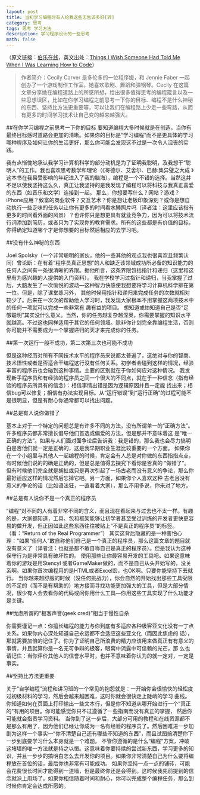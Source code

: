 ```yaml
---
layout: post
title: 当初学习编程时有人给我这些忠告该多好[转]
category: 思考
tags: 思考 学习方法
description: 学习程序设计的一些思考
math: false
---
```

（原文链接：[伯乐在线](http://blog.jobbole.com/52761/)，英文出处：[Things I Wish Someone Had Told Me When I Was Learning How to Code](https://medium.com/learning-to-code/565fc9dcb329)）

>作者简介：Cecily Carver 是多伦多的一位程序媛，和 Jennie Faber 一起创办了一个游戏制作工作室。她喜欢歌剧、舞蹈和弹钢琴。Cecily 在这篇文章分享她在编程道路上的所感所想，给出很多值得思考的编程箴言以及一些思想误区，比如在你学习编程之前思考一下你的目标、编程不是什么神秘的东西、坚持比方法更重要等，可以让我们在编程路上少走一些弯路，从而有更多的时间学习技术让自己变的越来越强大。

##在你学习编程之前思考一下你的目标
要知道编程大多时候就是在创造，当你有最终目标感时道路会更加的清晰。如果你的目标是“学习编程”而不是更具体的学习哪种程序及如何让你的生活更好，那么你可能会发现这不过是一次令人沮丧的实践。

<!-- more -->

我有点惭愧地承认我学习计算机科学的部分动机是为了证明我聪明，及我想干“聪明人”的工作。我也喜欢思考数学和理论（《哥德尔、艾舍尔、巴赫:集异璧之大成 》这本书在我易受影响的年纪进入了我的脑海），编程是一个不错的选择。当然这并不足以使我坚持这么久，真正让我坚持的是我发现了编程可以将科技与我真正喜爱的东西（如音乐和文学）连接到一起。
那么，你想要写什么？网站？游戏？iPhone应用？致富的商业软件？交互艺术？你是想让老板印象深刻？或你是想自动执行一些乏味的任务以让你有更多的时间看水獭照片吗（译者注：这里应该指有更多的时间看外面的风景）？也许你只是想更具有就业竞争力，因为可以将技术流行词添加到简历，或者只为了实现你的教育需求。所有的这些都是有价值的目标，你得确定知道哪个才是你想要的目标然后相应的去学习吧。

##没有什么神秘的东西

Joel Spolsky（一个非常聪明的家伙，他的一些其他的观点我也很喜欢且频繁认同）曾论断：在有着“程序员真正思想”的人和缺乏该领域成功所必备的知识能力的任何人之间有一条很清晰的界限。据他所言，这条界限包括指针和递归（这里和这里有为感兴趣的人提供的入门资料）。
我在学校学习过指针和递归，当我掌握了过后，大脑发生了一次愉悦的波动—这种智力快感使我想要将学习计算机科学排在第一位。但是，除了课堂练习外， 其他时候用指针和递归来完成任务的次数就相对较少了。后来在一次次的帮助他人学习时，我发现大家根本不用掌握这两项技术中的任何一项就可以完成一些非常有 趣有益的项目。
想知道或怕知道自己是否“足够聪明”其实没什么意义。当然，你的任务越复杂越深奥，你需要掌握的知识水平就越高。不过这也同样适用于其它的任何领域。除非你计划完全靠编程生活，否则你可能并不需要成为一个掌握递归的天才来完成你的任务。

##第一次运行一般不成功，第二次第三次也可能不成功

但是这种经历对所有不同技术水平的程序员来说都太普遍了，这绝对与你的智商、技术悟性或者是否适合干编程这行没有任何关系。初学者会碰到这样的情况，经验丰富的程序员也会碰到这种事情。主要的区别就在于你如何应对这种情况。
我发现新手程序员和有经验的程序员之间一个很大的不同点，就在于一种信念（指有经验的程序员所具有的信念）：相信事情出错是因为逻辑原因并且一定能 找出来；相信bug可以修复；相信有办法实现目标。从“运行错误”到“运行正确”的过程可能不是很明显，但是有耐心你通常都可以找出问题。

##总是有人说你做错了

基本上对于一个特定的问题总是有许多不同的方法，没有所谓单一的“正确方法”。许多程序员都非常擅长倡导他们首选或偏爱的方法，但是那并不意味着这 是“唯一正确的方法”。如果与人们面对面争论后告诉我：我是错的，那么我也会尽力搞明白是否他们就一定是正确的，这是我早期职业生涯比较重要的一个方面。
如果你在一个小组里与其他人一起编程的时候，肯定会有人总是对你做的东西指指点点，有时候他们说的的确是正确的，但是总是值得去探究下看你是否真的 “做错了”。但有时候他们完全就是胡扯或只是再次引起了一场古老而没有意义的争论，那么你最好适应这样的情况然后忘掉它吧。另一方面，如果你个人喜欢这种 古老且没有意义的争论的话（比如语法狂，一直看着大家），那么不用多说，你来对了地方。

##总是有人说你不是一个真正的程序员

“编程”对不同的人有着非常不同的含义，而且现在看起来与过去也不太一样。有趣的是，大家都知道，工具、包和框架能够让初学者甚至受过训练的开发者更快更容易的做开发，但正因如此这些东西往往被贴上“不是真正的程序员”的标签。（看：“Return of the Real Programmer”）
其实这背后隐藏的是一种害怕心理：“如果“任何人”敢自称他们自己是一个真正的程序员，那么这篇文章的题目就没有意义了（译者注：也就是都不敢自称自己是真正的程序员）。但是我认为这种保守行为是非常具有破坏性的。
使用那些让你最容易开发的工具吧。如果这意味着你的游戏是用Stencyl 或者GameMaker做的，而不是自己从头开始写的，没关系啊。如果你首次编程用的是HTML或者Excel宏，也OK啊。只要你能坚持下去就行。
当你越来越舒服的时候（没任何挑战力），你会自然的开始找出那些工具受限的不足的（而不是有帮助的）地方接而寻找功能更加强大的工具，但是大部分情况，很少有人会去看你的代码或问你用什么工具—你用这些工具实现了什么功能才是关键。

##忧虑所谓的“极客声誉(geek cred)”相当于慢性自杀

你需要谨记一点：你擅长编程的能力与你到底有多适应各种极客亚文化没有一丁点关系。如果你内心深处知道自己永远都不会适应这些亚文化（而因此焦虑的 话），那就需要加倍的记住了。你为了证明自己所浪费的精力应该用来做真正有有意义的事情，并且就算你是一名无可争辩的极客，眼窝中流露中可信赖的光芒，那 么也请记住：当你评价其他人的信誉水平时，也并不意味着你认为的就一定对，一定是事实。

##坚持比方法更重要

关于“自学编程”流程和讲习班的一个常见的抱怨就是：一开始你会很愉快的轻松度过初级材料的学习，然后会越来越困难，这时你就会很快走上陡峭的学习 曲线。你知道如何在页面上打印输出一些文本行，但是你不知道从哪开始进行一个“真正的”有用的项目。你可能感觉你只不过遵循了一些指南而没有真正的掌握， 然后你可能就会指责学习资料。
当你到了这一步后，大部分可用的教程和在线资源都不是那么有用了，因为他们已经让你成为一名有经验的程序员了。然后困难进一步加剧为这样一个事实—“你不清楚自己还有哪些不知道的东西”，而且试图搞清楚你下一步到底要学习什么本身就是一个难题。
不管你遵循的是什么“编程”方案，冲破这堵墙的唯一方法就是持之以恒。这意味着你要持续的尝试新东西，学习更多的知识，并且一步步的搞明白怎么去开发你的项目。如果你非常清楚自己为什么要将编程放在首位的话，最后你也非常有可能成功。
如果你坚持一点一点的铺砖，可能会花费很长时间才能得到一道墙，但是最终你还是会得到。这时候我先前提到的信念就派上用场了。如果你相信随着时间和耐心，你可以完成整个编程任务，那么到时候你肯定会达成所愿的。
